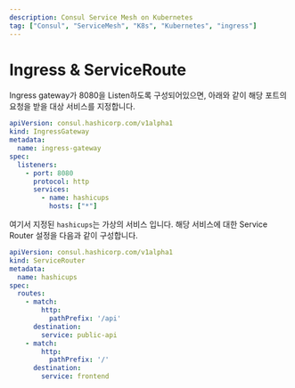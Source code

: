 ```yaml
---
description: Consul Service Mesh on Kubernetes
tag: ["Consul", "ServiceMesh", "K8s", "Kubernetes", "ingress"]
---
```


# Ingress & ServiceRoute

Ingress gateway가 8080을 Listen하도록 구성되어있으면, 아래와 같이 해당 포트의 요청을 받을 대상 서비스를 지정합니다.

```yaml
apiVersion: consul.hashicorp.com/v1alpha1
kind: IngressGateway
metadata:
  name: ingress-gateway
spec:
  listeners:
    - port: 8080
      protocol: http
      services:
        - name: hashicups
          hosts: ["*"]
```

여기서 지정된 `hashicups`는 가상의 서비스 입니다. 해당 서비스에 대한 Service Router 설정을 다음과 같이 구성합니다.

```yaml
apiVersion: consul.hashicorp.com/v1alpha1
kind: ServiceRouter
metadata:
  name: hashicups
spec:
  routes:
    - match:
        http:
          pathPrefix: '/api'
      destination:
        service: public-api
    - match:
        http:
          pathPrefix: '/'
      destination:
        service: frontend
```